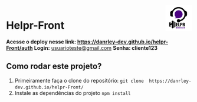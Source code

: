 <img src="./src/assets/img/quad1.png" align="right" width="72">

# Helpr-Front
<b>Acesse o deploy nesse link:  https://danrley-dev.github.io/helpr-Front/auth</b>
<b> Login:</b> 	usuarioteste@gmail.com  <b>Senha: cliente123 </b>
## Como rodar este projeto?
1. Primeiramente faça o clone do repositório:
```git clone  https://danrley-dev.github.io/helpr-Front/```
2. Instale as dependências do projeto
```npm install```
